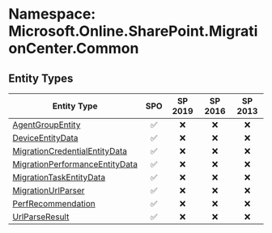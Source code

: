 # Namespace: Microsoft.Online.SharePoint.MigrationCenter.Common

## Entity Types

Entity Type | SPO | SP 2019 | SP 2016 | SP 2013
----------|:---:|:-------:|:-------:|:-------:
[AgentGroupEntity](./EntityTypes/AgentGroupEntity.md) | ✅ | ❌ | ❌ | ❌
[DeviceEntityData](./EntityTypes/DeviceEntityData.md) | ✅ | ❌ | ❌ | ❌
[MigrationCredentialEntityData](./EntityTypes/MigrationCredentialEntityData.md) | ✅ | ❌ | ❌ | ❌
[MigrationPerformanceEntityData](./EntityTypes/MigrationPerformanceEntityData.md) | ✅ | ❌ | ❌ | ❌
[MigrationTaskEntityData](./EntityTypes/MigrationTaskEntityData.md) | ✅ | ❌ | ❌ | ❌
[MigrationUrlParser](./EntityTypes/MigrationUrlParser.md) | ✅ | ❌ | ❌ | ❌
[PerfRecommendation](./EntityTypes/PerfRecommendation.md) | ✅ | ❌ | ❌ | ❌
[UrlParseResult](./EntityTypes/UrlParseResult.md) | ✅ | ❌ | ❌ | ❌